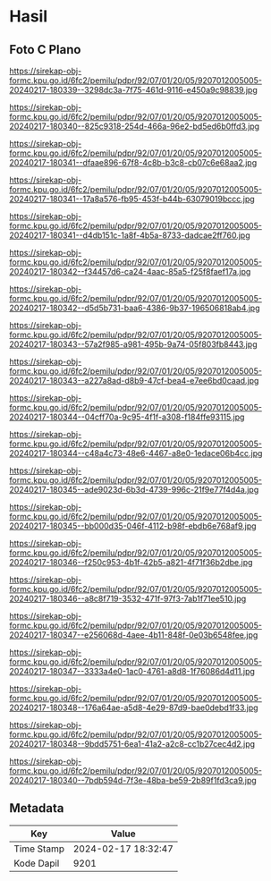 # Hasil

## Foto C Plano

https://sirekap-obj-formc.kpu.go.id/6fc2/pemilu/pdpr/92/07/01/20/05/9207012005005-20240217-180339--3298dc3a-7f75-461d-9116-e450a9c98839.jpg

https://sirekap-obj-formc.kpu.go.id/6fc2/pemilu/pdpr/92/07/01/20/05/9207012005005-20240217-180340--825c9318-254d-466a-96e2-bd5ed6b0ffd3.jpg

https://sirekap-obj-formc.kpu.go.id/6fc2/pemilu/pdpr/92/07/01/20/05/9207012005005-20240217-180341--dfaae896-67f8-4c8b-b3c8-cb07c6e68aa2.jpg

https://sirekap-obj-formc.kpu.go.id/6fc2/pemilu/pdpr/92/07/01/20/05/9207012005005-20240217-180341--17a8a576-fb95-453f-b44b-63079019bccc.jpg

https://sirekap-obj-formc.kpu.go.id/6fc2/pemilu/pdpr/92/07/01/20/05/9207012005005-20240217-180341--d4db151c-1a8f-4b5a-8733-dadcae2ff760.jpg

https://sirekap-obj-formc.kpu.go.id/6fc2/pemilu/pdpr/92/07/01/20/05/9207012005005-20240217-180342--f34457d6-ca24-4aac-85a5-f25f8faef17a.jpg

https://sirekap-obj-formc.kpu.go.id/6fc2/pemilu/pdpr/92/07/01/20/05/9207012005005-20240217-180342--d5d5b731-baa6-4386-9b37-196506818ab4.jpg

https://sirekap-obj-formc.kpu.go.id/6fc2/pemilu/pdpr/92/07/01/20/05/9207012005005-20240217-180343--57a2f985-a981-495b-9a74-05f803fb8443.jpg

https://sirekap-obj-formc.kpu.go.id/6fc2/pemilu/pdpr/92/07/01/20/05/9207012005005-20240217-180343--a227a8ad-d8b9-47cf-bea4-e7ee6bd0caad.jpg

https://sirekap-obj-formc.kpu.go.id/6fc2/pemilu/pdpr/92/07/01/20/05/9207012005005-20240217-180344--04cff70a-9c95-4f1f-a308-f184ffe93115.jpg

https://sirekap-obj-formc.kpu.go.id/6fc2/pemilu/pdpr/92/07/01/20/05/9207012005005-20240217-180344--c48a4c73-48e6-4467-a8e0-1edace06b4cc.jpg

https://sirekap-obj-formc.kpu.go.id/6fc2/pemilu/pdpr/92/07/01/20/05/9207012005005-20240217-180345--ade9023d-6b3d-4739-996c-21f9e77f4d4a.jpg

https://sirekap-obj-formc.kpu.go.id/6fc2/pemilu/pdpr/92/07/01/20/05/9207012005005-20240217-180345--bb000d35-046f-4112-b98f-ebdb6e768af9.jpg

https://sirekap-obj-formc.kpu.go.id/6fc2/pemilu/pdpr/92/07/01/20/05/9207012005005-20240217-180346--f250c953-4b1f-42b5-a821-4f71f36b2dbe.jpg

https://sirekap-obj-formc.kpu.go.id/6fc2/pemilu/pdpr/92/07/01/20/05/9207012005005-20240217-180346--a8c8f719-3532-471f-97f3-7ab1f71ee510.jpg

https://sirekap-obj-formc.kpu.go.id/6fc2/pemilu/pdpr/92/07/01/20/05/9207012005005-20240217-180347--e256068d-4aee-4b11-848f-0e03b6548fee.jpg

https://sirekap-obj-formc.kpu.go.id/6fc2/pemilu/pdpr/92/07/01/20/05/9207012005005-20240217-180347--3333a4e0-1ac0-4761-a8d8-1f76086d4d11.jpg

https://sirekap-obj-formc.kpu.go.id/6fc2/pemilu/pdpr/92/07/01/20/05/9207012005005-20240217-180348--176a64ae-a5d8-4e29-87d9-bae0debd1f33.jpg

https://sirekap-obj-formc.kpu.go.id/6fc2/pemilu/pdpr/92/07/01/20/05/9207012005005-20240217-180348--9bdd5751-6ea1-41a2-a2c8-cc1b27cec4d2.jpg

https://sirekap-obj-formc.kpu.go.id/6fc2/pemilu/pdpr/92/07/01/20/05/9207012005005-20240217-180340--7bdb594d-7f3e-48ba-be59-2b89f1fd3ca9.jpg


## Metadata

| Key        | Value               |
| ---------- | ------------------- |
| Time Stamp | 2024-02-17 18:32:47 |
| Kode Dapil | 9201                |



